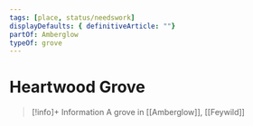 ```yaml
---
tags: [place, status/needswork]
displayDefaults: { definitiveArticle: ""}
partOf: Amberglow
typeOf: grove
---
```

# Heartwood Grove
>[!info]+ Information
> A grove in [[Amberglow]], [[Feywild]]


